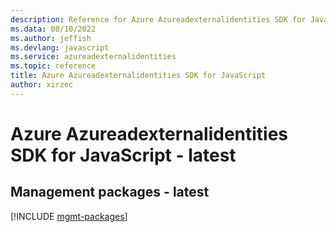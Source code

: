 ```yaml
---
description: Reference for Azure Azureadexternalidentities SDK for JavaScript
ms.data: 08/10/2022
ms.author: jeffish
ms.devlang: javascript
ms.service: azureadexternalidentities
ms.topic: reference
title: Azure Azureadexternalidentities SDK for JavaScript
author: xirzec
---
```

# Azure Azureadexternalidentities SDK for JavaScript - latest

## Management packages - latest
[!INCLUDE [mgmt-packages](azureadexternalidentities-mgmt-index.md)]